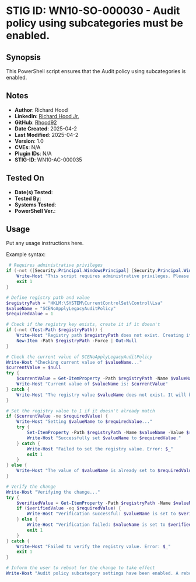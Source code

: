 # STIG ID: WN10-SO-000030 - Audit policy using subcategories must be enabled.

## Synopsis
This PowerShell script ensures that the Audit policy using subcategories is enabled.

## Notes
- **Author**: Richard Hood
- **LinkedIn**: [Richard Hood Jr.](https://www.linkedin.com/in/richard-hood-jr/)
- **GitHub**: [Rhood92](https://github.com/Rhood92)
- **Date Created**: 2025-04-2
- **Last Modified**: 2025-04-2
- **Version**: 1.0
- **CVEs**: N/A
- **Plugin IDs**: N/A
- **STIG-ID**: WN10-AC-000035
  
## Tested On
- **Date(s) Tested**: 
- **Tested By**: 
- **Systems Tested**: 
- **PowerShell Ver.**: 

## Usage
Put any usage instructions here.

Example syntax:
```powershell
 # Requires administrative privileges
if (-not ([Security.Principal.WindowsPrincipal] [Security.Principal.WindowsIdentity]::GetCurrent()).IsInRole([Security.Principal.WindowsBuiltInRole]::Administrator)) {
    Write-Host "This script requires administrative privileges. Please run PowerShell as an Administrator."
    exit 1
}

# Define registry path and value
$registryPath = "HKLM:\SYSTEM\CurrentControlSet\Control\Lsa"
$valueName = "SCENoApplyLegacyAuditPolicy"
$requiredValue = 1

# Check if the registry key exists, create it if it doesn't
if (-not (Test-Path $registryPath)) {
    Write-Host "Registry path $registryPath does not exist. Creating it..."
    New-Item -Path $registryPath -Force | Out-Null
}

# Check the current value of SCENoApplyLegacyAuditPolicy
Write-Host "Checking current value of $valueName..."
$currentValue = $null
try {
    $currentValue = Get-ItemProperty -Path $registryPath -Name $valueName -ErrorAction Stop | Select-Object -ExpandProperty $valueName
    Write-Host "Current value of $valueName is: $currentValue"
} catch {
    Write-Host "The registry value $valueName does not exist. It will be created."
}

# Set the registry value to 1 if it doesn't already match
if ($currentValue -ne $requiredValue) {
    Write-Host "Setting $valueName to $requiredValue..."
    try {
        Set-ItemProperty -Path $registryPath -Name $valueName -Value $requiredValue -Type DWord -Force -ErrorAction Stop
        Write-Host "Successfully set $valueName to $requiredValue."
    } catch {
        Write-Host "Failed to set the registry value. Error: $_"
        exit 1
    }
} else {
    Write-Host "The value of $valueName is already set to $requiredValue. No changes needed."
}

# Verify the change
Write-Host "Verifying the change..."
try {
    $verifiedValue = Get-ItemProperty -Path $registryPath -Name $valueName -ErrorAction Stop | Select-Object -ExpandProperty $valueName
    if ($verifiedValue -eq $requiredValue) {
        Write-Host "Verification successful: $valueName is set to $verifiedValue."
    } else {
        Write-Host "Verification failed: $valueName is set to $verifiedValue, expected $requiredValue."
        exit 1
    }
} catch {
    Write-Host "Failed to verify the registry value. Error: $_"
    exit 1
}

# Inform the user to reboot for the change to take effect
Write-Host "Audit policy subcategory settings have been enabled. A reboot is required for the change to take effect." 
